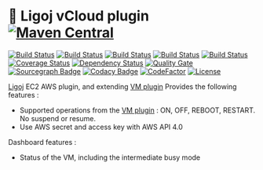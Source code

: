 # :link: Ligoj vCloud plugin [![Maven Central](https://maven-badges.herokuapp.com/maven-central/org.ligoj.plugin/plugin-vm-vcloud/badge.svg)](https://maven-badges.herokuapp.com/maven-central/org.ligoj.plugin/plugin-vm-vcloud)

[![Build Status](https://travis-ci.org/ligoj/plugin-vm-vcloud.svg?branch=master)](https://travis-ci.org/ligoj/plugin-vm-vcloud)
[![Build Status](https://circleci.com/gh/ligoj/plugin-vm-vcloud.svg?style=svg)](https://circleci.com/gh/ligoj/plugin-vm-vcloud)
[![Build Status](https://codeship.com/projects/a25127b0-0032-0135-b01e-4ad94b484645/status?branch=master)](https://codeship.com/projects/212496)
[![Build Status](https://semaphoreci.com/api/v1/ligoj/plugin-vm-vcloud/branches/master/shields_badge.svg)](https://semaphoreci.com/ligoj/plugin-vm-vcloud)
[![Build Status](https://ci.appveyor.com/api/projects/status/sjkjcqvbwf7u075a/branch/master?svg=true)](https://ci.appveyor.com/project/ligoj/plugin-vm-vcloud/branch/master)
[![Coverage Status](https://coveralls.io/repos/github/ligoj/plugin-vm-vcloud/badge.svg?branch=master)](https://coveralls.io/github/ligoj/plugin-vm-vcloud?branch=master)
[![Dependency Status](https://www.versioneye.com/user/projects/58caeda8dcaf9e0041b5b978/badge.svg?style=flat)](https://www.versioneye.com/user/projects/58caeda8dcaf9e0041b5b978)
[![Quality Gate](https://sonarcloud.io/api/badges/gate?key=org.ligoj.plugin:plugin-vm-vcloud)](https://sonarcloud.io/dashboard/index/org.ligoj.plugin:plugin-vm-vcloud)
[![Sourcegraph Badge](https://sourcegraph.com/github.com/ligoj/plugin-vm-vcloud/-/badge.svg)](https://sourcegraph.com/github.com/ligoj/plugin-vm-vcloud?badge)
[![Codacy Badge](https://api.codacy.com/project/badge/Grade/bf9de68591ad4b70a3bfb515159b9831)](https://www.codacy.com/app/ligoj/plugin-vm-vcloud?utm_source=github.com&amp;utm_medium=referral&amp;utm_content=ligoj/plugin-vm-vcloud&amp;utm_campaign=Badge_Grade)
[![CodeFactor](https://www.codefactor.io/repository/github/ligoj/plugin-vm-vcloud/badge)](https://www.codefactor.io/repository/github/ligoj/plugin-vm-vcloud)
[![License](http://img.shields.io/:license-mit-blue.svg)](http://gus.mit-license.org/)

[Ligoj](https://github.com/ligoj/ligoj) EC2 AWS plugin, and extending [VM plugin](https://github.com/ligoj/plugin-vm)
Provides the following features :
- Supported operations from the [VM plugin](https://github.com/ligoj/plugin-vm) : ON, OFF, REBOOT, RESTART. No suspend or resume.
- Use AWS secret and access key with AWS API 4.0

Dashboard features :
- Status of the VM, including the intermediate busy mode
